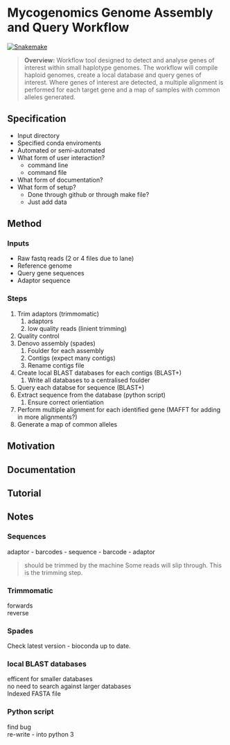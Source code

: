 Mycogenomics Genome Assembly and Query Workflow
================================================

[![Snakemake](https://img.shields.io/badge/snakemake-≥5.6.0-brightgreen.svg?style=flat)](https://snakemake.readthedocs.io)

> **Overview:** Workflow tool designed to detect and analyse genes of interest within small haplotype genomes. The workflow will compile haploid genomes, create a local database and query genes of interest. Where genes of interest are detected, a multiple alignment is performed for each target gene and a map of samples with common alleles generated. 

## Specification
- Input directory
- Specified conda enviroments
- Automated or semi-automated
- What form of user interaction?
    - command line
    - command file
- What form of documentation?
- What form of setup?
    - Done through github or through make file?
    - Just add data


## Method
### Inputs
+ Raw fastq reads (2 or 4 files due to lane)
+ Reference genome
+ Query gene sequences
+ Adaptor sequence

### Steps
1. Trim adaptors (trimmomatic)
    1. adaptors
    2. low quality reads (linient trimming)
1. Quality control
1. Denovo assembly (spades)
    1. Foulder for each assembly
    1. Contigs (expect many contigs)
    1. Rename contigs file
1. Create local BLAST databases for each contigs (BLAST+)
    1. Write all databases to a centralised foulder
1. Query each databse for sequence (BLAST+)
1. Extract sequence from the database (python script)
    1. Ensure correct orientiation
1. Perform multiple alignment for each identified gene (MAFFT for adding in more alignments?)
1. Generate a map of common alleles

## Motivation

## Documentation

## Tutorial

## Notes
### Sequences
adaptor - barcodes - sequence - barcode - adaptor
> should be trimmed by the machine
Some reads will slip through. This is the trimming step.

### Trimmomatic
forwards  
reverse  

### Spades
Check latest version - bioconda up to date.

### local BLAST databases
efficent for smaller databases  
no need to search against larger databases  
Indexed FASTA file  

### Python script
find bug  
re-write - into python 3
